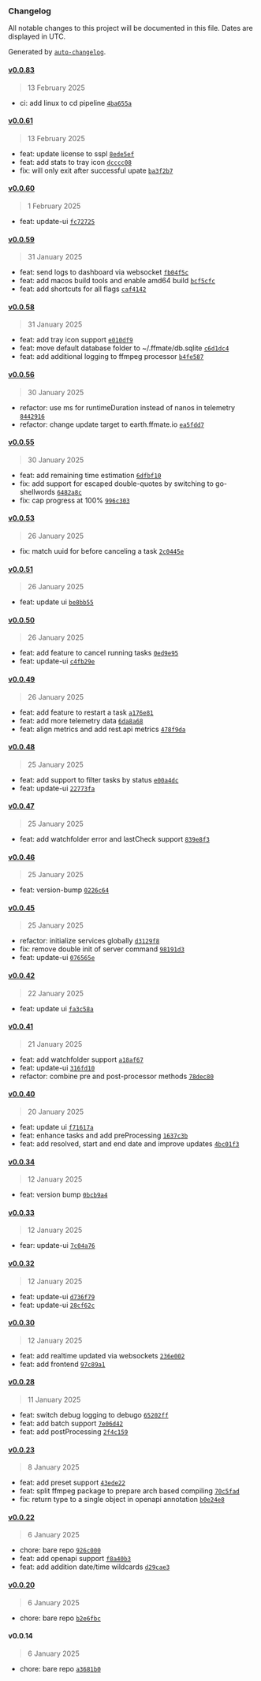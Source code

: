 ### Changelog

All notable changes to this project will be documented in this file. Dates are displayed in UTC.

Generated by [`auto-changelog`](https://github.com/CookPete/auto-changelog).

#### [v0.0.83](https://github.com/welovemedia/ffmate/compare/v0.0.61...v0.0.83)

> 13 February 2025

- ci: add linux to cd pipeline [`4ba655a`](https://github.com/welovemedia/ffmate/commit/4ba655a7ad3dc4240368403a612f445012889121)

#### [v0.0.61](https://github.com/welovemedia/ffmate/compare/v0.0.60...v0.0.61)

> 13 February 2025

- feat: update license to sspl [`8ede5ef`](https://github.com/welovemedia/ffmate/commit/8ede5ef6d746ad5f8d21d1a3477315e3770d71e9)
- feat: add stats to tray icon [`dcccc08`](https://github.com/welovemedia/ffmate/commit/dcccc080ff81fc952e1f9b2b407634d26c815883)
- fix: will only exit after successful upate [`ba3f2b7`](https://github.com/welovemedia/ffmate/commit/ba3f2b706f977cd83473f3c9764c104ccda67b2c)

#### [v0.0.60](https://github.com/welovemedia/ffmate/compare/v0.0.59...v0.0.60)

> 1 February 2025

- feat: update-ui [`fc72725`](https://github.com/welovemedia/ffmate/commit/fc72725f590b169b6aa71f45a8db6b6ea2388be0)

#### [v0.0.59](https://github.com/welovemedia/ffmate/compare/v0.0.58...v0.0.59)

> 31 January 2025

- feat: send logs to dashboard via websocket [`fb04f5c`](https://github.com/welovemedia/ffmate/commit/fb04f5ca6e2a25693b52748a516c4d872e54130c)
- feat: add macos build tools and enable amd64 build [`bcf5cfc`](https://github.com/welovemedia/ffmate/commit/bcf5cfc191c8bbbc0606dfd2babe68637aa67692)
- feat: add shortcuts for all flags [`caf4142`](https://github.com/welovemedia/ffmate/commit/caf41422558a6613c5ef7ffbda631eb9a7b2c24d)

#### [v0.0.58](https://github.com/welovemedia/ffmate/compare/v0.0.56...v0.0.58)

> 31 January 2025

- feat: add tray icon support [`e010df9`](https://github.com/welovemedia/ffmate/commit/e010df97f17e5fe4cd6d79575ca4649fcca926b7)
- feat: move default database folder to ~/.ffmate/db.sqlite [`c6d1dc4`](https://github.com/welovemedia/ffmate/commit/c6d1dc4acc955a7dfc12b874e577de8a481e8358)
- feat: add additional logging to ffmpeg processor [`b4fe587`](https://github.com/welovemedia/ffmate/commit/b4fe58791cc414e7b417e606befb1097976c788b)

#### [v0.0.56](https://github.com/welovemedia/ffmate/compare/v0.0.55...v0.0.56)

> 30 January 2025

- refactor: use ms for runtimeDuration instead of nanos in telemetry [`8442916`](https://github.com/welovemedia/ffmate/commit/8442916b0216bfc3c44e32147ceec7e654dca401)
- refactor: change update target to earth.ffmate.io [`ea5fdd7`](https://github.com/welovemedia/ffmate/commit/ea5fdd7d96a27f42817bd0e925eca6b8401a6e7d)

#### [v0.0.55](https://github.com/welovemedia/ffmate/compare/v0.0.53...v0.0.55)

> 30 January 2025

- feat: add remaining time estimation [`6dfbf10`](https://github.com/welovemedia/ffmate/commit/6dfbf106bbea50b422886cec1d6c7ece11446bcc)
- fix: add support for escaped double-quotes by switching to go-shellwords [`6482a8c`](https://github.com/welovemedia/ffmate/commit/6482a8cd2099e8cbd51523924d1abafed63ef3e5)
- fix: cap progress at 100% [`996c303`](https://github.com/welovemedia/ffmate/commit/996c30372c57ea379dfedafbc4220ed2fb9a0eec)

#### [v0.0.53](https://github.com/welovemedia/ffmate/compare/v0.0.51...v0.0.53)

> 26 January 2025

- fix: match uuid for before canceling a task [`2c0445e`](https://github.com/welovemedia/ffmate/commit/2c0445ec0f0f94534f00a1a394a3483d5b53d4b4)

#### [v0.0.51](https://github.com/welovemedia/ffmate/compare/v0.0.50...v0.0.51)

> 26 January 2025

- feat: update ui [`be8bb55`](https://github.com/welovemedia/ffmate/commit/be8bb55cbd5b30b448bb0c0941b4d9c457a78efe)

#### [v0.0.50](https://github.com/welovemedia/ffmate/compare/v0.0.49...v0.0.50)

> 26 January 2025

- feat: add feature to cancel running tasks [`0ed9e95`](https://github.com/welovemedia/ffmate/commit/0ed9e9598c2c8cd5304bed289861faddbde4bc0d)
- feat: update-ui [`c4fb29e`](https://github.com/welovemedia/ffmate/commit/c4fb29e6d1a87c1b9aa002ed380da9fb053816ef)

#### [v0.0.49](https://github.com/welovemedia/ffmate/compare/v0.0.48...v0.0.49)

> 26 January 2025

- feat: add feature to restart a task [`a176e81`](https://github.com/welovemedia/ffmate/commit/a176e81782b934051b036daa9d785d8895d107d9)
- feat: add more telemetry data [`6da8a68`](https://github.com/welovemedia/ffmate/commit/6da8a68294419204685d2e4789bacadeddb2fe6a)
- feat: align metrics and add rest.api metrics [`478f9da`](https://github.com/welovemedia/ffmate/commit/478f9dae4a8b06d60d170538f2df0b1ecdf5be68)

#### [v0.0.48](https://github.com/welovemedia/ffmate/compare/v0.0.47...v0.0.48)

> 25 January 2025

- feat: add support to filter tasks by status [`e00a4dc`](https://github.com/welovemedia/ffmate/commit/e00a4dcd73189ecb70b1d00112dd08e3893f5571)
- feat: update-ui [`22773fa`](https://github.com/welovemedia/ffmate/commit/22773fab015a6cf5163480131c43816de77f27c4)

#### [v0.0.47](https://github.com/welovemedia/ffmate/compare/v0.0.46...v0.0.47)

> 25 January 2025

- feat: add watchfolder error and lastCheck support [`839e8f3`](https://github.com/welovemedia/ffmate/commit/839e8f3d1489b2dc383d7b58235c06ab453e641a)

#### [v0.0.46](https://github.com/welovemedia/ffmate/compare/v0.0.45...v0.0.46)

> 25 January 2025

- feat: version-bump [`0226c64`](https://github.com/welovemedia/ffmate/commit/0226c64d62d099094776622e887f6adf186ee0b6)

#### [v0.0.45](https://github.com/welovemedia/ffmate/compare/v0.0.42...v0.0.45)

> 25 January 2025

- refactor: initialize services globally [`d3129f8`](https://github.com/welovemedia/ffmate/commit/d3129f8aac58f1a56d2549880fa88f9c81143a83)
- fix: remove double init of server command [`98191d3`](https://github.com/welovemedia/ffmate/commit/98191d36be43fd6bc9cb65067813b5a90005d5d9)
- feat: update-ui [`076565e`](https://github.com/welovemedia/ffmate/commit/076565e9112668a1a55e8860d91c7d0832698f1f)

#### [v0.0.42](https://github.com/welovemedia/ffmate/compare/v0.0.41...v0.0.42)

> 22 January 2025

- feat: update ui [`fa3c58a`](https://github.com/welovemedia/ffmate/commit/fa3c58a52c26edf95118a2a34ca4e233875ea002)

#### [v0.0.41](https://github.com/welovemedia/ffmate/compare/v0.0.40...v0.0.41)

> 21 January 2025

- feat: add watchfolder support [`a18af67`](https://github.com/welovemedia/ffmate/commit/a18af67856fe053540e29a41d93f58d880e098c4)
- feat: update-ui [`316fd10`](https://github.com/welovemedia/ffmate/commit/316fd105e3500c3d94f34fdb0997345615bfc591)
- refactor: combine pre and post-processor methods [`78dec80`](https://github.com/welovemedia/ffmate/commit/78dec804f84ddb94c245676122f36d5c9e7b2fea)

#### [v0.0.40](https://github.com/welovemedia/ffmate/compare/v0.0.34...v0.0.40)

> 20 January 2025

- feat: update ui [`f71617a`](https://github.com/welovemedia/ffmate/commit/f71617a98e373ebc6d150918f6729da196882275)
- feat: enhance tasks and add preProcessing [`1637c3b`](https://github.com/welovemedia/ffmate/commit/1637c3b36b0b81150f1e6e049b09e9d862b68f8c)
- feat: add resolved, start and end date and improve updates [`4bc01f3`](https://github.com/welovemedia/ffmate/commit/4bc01f3d767d835ad709b7ed22b577931040899f)

#### [v0.0.34](https://github.com/welovemedia/ffmate/compare/v0.0.33...v0.0.34)

> 12 January 2025

- feat: version bump [`0bcb9a4`](https://github.com/welovemedia/ffmate/commit/0bcb9a444e9f4885e129ae32e593f1483b34f602)

#### [v0.0.33](https://github.com/welovemedia/ffmate/compare/v0.0.32...v0.0.33)

> 12 January 2025

- fear: update-ui [`7c04a76`](https://github.com/welovemedia/ffmate/commit/7c04a76d75ec4b6052c2a5dfa34f78d462a776f6)

#### [v0.0.32](https://github.com/welovemedia/ffmate/compare/v0.0.30...v0.0.32)

> 12 January 2025

- feat: update-ui [`d736f79`](https://github.com/welovemedia/ffmate/commit/d736f79a3b6f884c00d51f24a5a62a370e957ebb)
- feat: update-ui [`28cf62c`](https://github.com/welovemedia/ffmate/commit/28cf62cb4d039ff2593d644d66acbe39d1d0e65f)

#### [v0.0.30](https://github.com/welovemedia/ffmate/compare/v0.0.28...v0.0.30)

> 12 January 2025

- feat: add realtime updated via websockets [`236e002`](https://github.com/welovemedia/ffmate/commit/236e0024ac6f8a9384712c5f7e80baf89779aeed)
- feat: add frontend [`97c89a1`](https://github.com/welovemedia/ffmate/commit/97c89a112a21231eb0f80ca72551edc6f2894cac)

#### [v0.0.28](https://github.com/welovemedia/ffmate/compare/v0.0.23...v0.0.28)

> 11 January 2025

- feat: switch debug logging to debugo [`65202ff`](https://github.com/welovemedia/ffmate/commit/65202ff2f8d61f0b2998c192e9ad161f46ea8a9d)
- feat: add batch support [`7e06d42`](https://github.com/welovemedia/ffmate/commit/7e06d42d5bf58095f67b9b9dd28970300834019c)
- feat: add postProcessing [`2f4c159`](https://github.com/welovemedia/ffmate/commit/2f4c159c8e4fd92421de69790d45bb9bc32b84ef)

#### [v0.0.23](https://github.com/welovemedia/ffmate/compare/v0.0.22...v0.0.23)

> 8 January 2025

- feat: add preset support [`43ede22`](https://github.com/welovemedia/ffmate/commit/43ede227011110656801bb1fd4d8c613573804c2)
- feat: split ffmpeg package to prepare arch based compiling [`70c5fad`](https://github.com/welovemedia/ffmate/commit/70c5fad38c24e2d58503c6d7839667b99f80abc5)
- fix: return type to a single object in openapi annotation [`b0e24e8`](https://github.com/welovemedia/ffmate/commit/b0e24e8b0b9c711bcf7a4260e97269ea7d4141ea)

#### [v0.0.22](https://github.com/welovemedia/ffmate/compare/v0.0.20...v0.0.22)

> 6 January 2025

- chore: bare repo [`926c000`](https://github.com/welovemedia/ffmate/commit/926c000f05f321afdc1dac81c0f03bde3cb48933)
- feat: add openapi support [`f8a40b3`](https://github.com/welovemedia/ffmate/commit/f8a40b3a9ea8a81e84787726ad285cdb20d88097)
- feat: add addition date/time wildcards [`d29cae3`](https://github.com/welovemedia/ffmate/commit/d29cae3f8a58c42fb0a6bc4255e9879cd9961be1)

#### [v0.0.20](https://github.com/welovemedia/ffmate/compare/v0.0.14...v0.0.20)

> 6 January 2025

- chore: bare repo [`b2e6fbc`](https://github.com/welovemedia/ffmate/commit/b2e6fbc06a2d1c16a466a4b7c2cbe3a7f8224cd9)

#### v0.0.14

> 6 January 2025

- chore: bare repo [`a3681b0`](https://github.com/welovemedia/ffmate/commit/a3681b0c298338bd27e7b819116b12d5138ea3ea)

